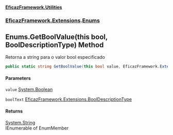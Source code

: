 #### [EficazFramework.Utilities](EficazFrameworkData.md 'EficazFramework Data')
### [EficazFramework.Extensions](EficazFrameworkData.md#EficazFramework.Extensions 'EficazFramework.Extensions').[Enums](EficazFramework.Extensions/Enums.md 'EficazFramework.Extensions.Enums')

## Enums.GetBoolValue(this bool, BoolDescriptionType) Method

Retorna a string para o valor bool especificado

```csharp
public static string GetBoolValue(this bool value, EficazFramework.Extensions.BoolDescriptionType boolText=EficazFramework.Extensions.BoolDescriptionType.YesNo);
```
#### Parameters

<a name='EficazFramework.Extensions.Enums.GetBoolValue(thisbool,EficazFramework.Extensions.BoolDescriptionType).value'></a>

`value` [System.Boolean](https://docs.microsoft.com/en-us/dotnet/api/System.Boolean 'System.Boolean')

<a name='EficazFramework.Extensions.Enums.GetBoolValue(thisbool,EficazFramework.Extensions.BoolDescriptionType).boolText'></a>

`boolText` [EficazFramework.Extensions.BoolDescriptionType](https://docs.microsoft.com/en-us/dotnet/api/EficazFramework.Extensions.BoolDescriptionType 'EficazFramework.Extensions.BoolDescriptionType')

#### Returns
[System.String](https://docs.microsoft.com/en-us/dotnet/api/System.String 'System.String')  
IEnumerable of EnumMember